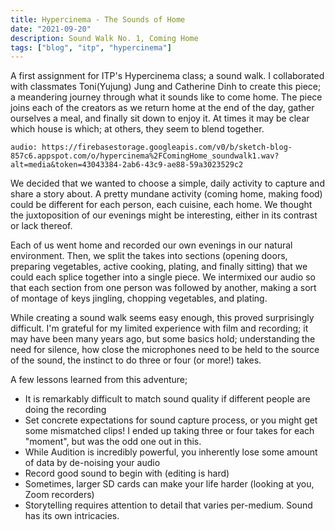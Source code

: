 ```yaml
---
title: Hypercinema - The Sounds of Home
date: "2021-09-20"
description: Sound Walk No. 1, Coming Home
tags: ["blog", "itp", "hypercinema"]
---
```


A first assignment for ITP's Hypercinema class; a sound walk. I collaborated
with classmates Toni(Yujung) Jung and Catherine Dinh to create this piece; a meandering journey through
what it sounds like to come home. The piece joins each of the creators as we
return home at the end of the day, gather ourselves a meal, and finally sit down
to enjoy it. At times it may be clear which house is which; at others, they seem
to blend together.

`audio: https://firebasestorage.googleapis.com/v0/b/sketch-blog-857c6.appspot.com/o/hypercinema%2FComingHome_soundwalk1.wav?alt=media&token=43043384-2ab6-43c9-ae88-59a3023529c2`

We decided that we wanted to choose a simple, daily activity to capture and share
a story about. A pretty mundane activity (coming home, making food) could be
different for each person, each cuisine, each home. We thought the juxtoposition
of our evenings might be interesting, either in its contrast or lack thereof.

Each of us went home and recorded our own evenings in our natural environment. Then,
we split the takes into sections (opening doors, preparing vegetables, active cooking,
plating, and finally sitting) that we could each splice together into a single
piece. We intermixed our audio so that each section from one person was followed by
another, making a sort of montage of keys jingling, chopping vegetables, and plating.

While creating a sound walk seems easy enough, this proved surprisingly
difficult. I'm grateful for my limited experience with film and recording; it
may have been many years ago, but some basics hold; understanding the need for
silence, how close the microphones need to be held to the source of the sound,
the instinct to do three or four (or more!) takes.

A few lessons learned from this adventure;

- It is remarkably difficult to match sound quality if different people are doing
  the recording
- Set concrete expectations for sound capture process, or you might get some mismatched clips!
  I ended up taking three or four takes for each "moment", but was the odd one out in this.
- While Audition is incredibly powerful, you inherently lose some amount of data by
  de-noising your audio
- Record good sound to begin with (editing is hard)
- Sometimes, larger SD cards can make your life harder (looking at you, Zoom recorders)
- Storytelling requires attention to detail that varies per-medium. Sound has its
  own intricacies.
